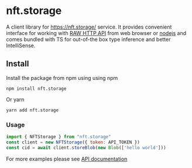 # nft.storage

A client library for https://nft.storage/ service. It provides convenient interface for working with [RAW HTTP API][] from web browser or [nodejs][] and comes bundled with TS for out-of-the box type inference and better IntelliSense.

## Install

Install the package from npm using using npm

```
npm install nft.storage
```

Or yarn

```
yarn add nft.storage
```


### Usage

```js
import { NFTStorage } from "nft.storage"
const client = new NFTStorage({ token: API_TOKEN }) 
const cid = await client.storeBlob(new Blob(['hello world'])) 
```

For more examples please see [API documentation][]


[RAW HTTP API]:https://nft.storage/#api-docs
[nodejs]:https://nodejs.org/
[API documentation]:https://ipfs-shipyard.github.io/nft.storage/client/
